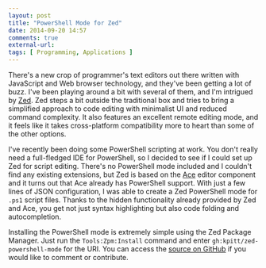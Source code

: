 ```yaml
---
layout: post
title: "PowerShell Mode for Zed"
date: 2014-09-20 14:57
comments: true
external-url: 
tags: [ Programming, Applications ]
---
```


There's a new crop of programmer's text editors out there written with
JavaScript and Web browser technology, and they've been getting a lot of buzz.
I've been playing around a bit with several of them, and I'm intrigued by
[Zed][zed].  Zed steps a bit outside the traditional box and tries to bring a
simplified approach to code editing with minimalist UI and reduced command
complexity.  It also features an excellent remote editing mode, and it feels
like it takes cross-platform compatibility more to heart than some of the
other options.

I've recently been doing some PowerShell scripting at work.  You don't really
need a full-fledged IDE for PowerShell, so I decided to see if I could set up
Zed for script editing.  There's no PowerShell mode included and I couldn't
find any existing extensions, but Zed is based on the [Ace][ace] editor
component and it turns out that Ace already has PowerShell support.  With
just a few lines of JSON configuration, I was able to create a Zed PowerShell
mode for `.ps1` script files.  Thanks to the hidden functionality already
provided by Zed and Ace, you get not just syntax highlighting but also code
folding and autocompletion.

Installing the PowerShell mode is extremely simple using the Zed Package
Manager.  Just run the `Tools:Zpm:Install` command and enter
`gh:kpitt/zed-powershell-mode` for the URI.  You can access the
[source on GitHub][gh_psmode] if you would like to comment or contribute.

[zed]:       http://zedapp.org/
[ace]:       http://ace.c9.io/
[gh_psmode]: https://github.com/kpitt/zed-powershell-mode
